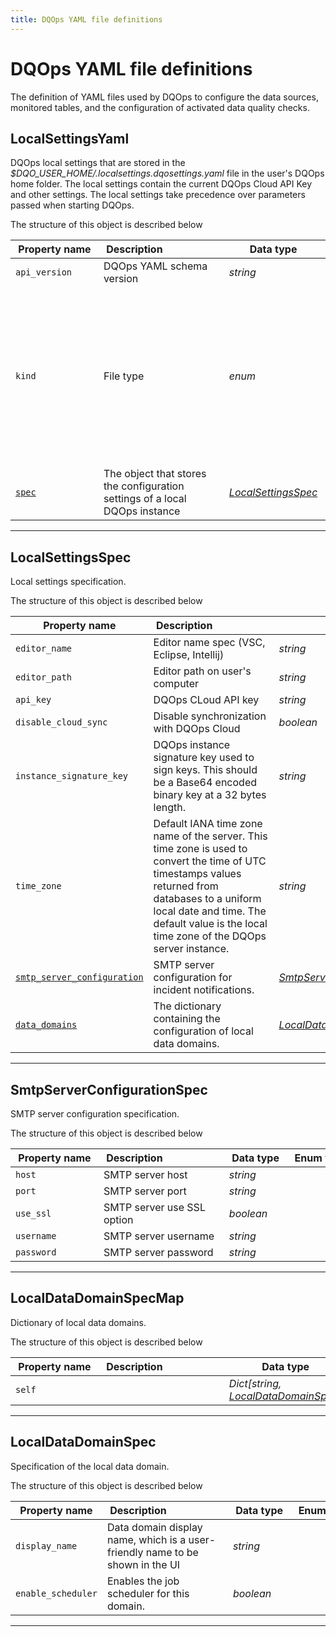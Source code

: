 ```yaml
---
title: DQOps YAML file definitions
---
```

# DQOps YAML file definitions
The definition of YAML files used by DQOps to configure the data sources, monitored tables, and the configuration of activated data quality checks.


## LocalSettingsYaml
DQOps local settings that are stored in the *$DQO_USER_HOME/.localsettings.dqosettings.yaml* file in the user&#x27;s DQOps home folder.
 The local settings contain the current DQOps Cloud API Key and other settings. The local settings take precedence over parameters
 passed when starting DQOps.


The structure of this object is described below

|&nbsp;Property&nbsp;name&nbsp;|&nbsp;Description&nbsp;&nbsp;&nbsp;&nbsp;&nbsp;&nbsp;&nbsp;&nbsp;&nbsp;&nbsp;&nbsp;&nbsp;&nbsp;&nbsp;&nbsp;&nbsp;&nbsp;&nbsp;&nbsp;&nbsp;&nbsp;|&nbsp;Data&nbsp;type&nbsp;|&nbsp;Enum&nbsp;values&nbsp;|&nbsp;Default&nbsp;value&nbsp;|&nbsp;Sample&nbsp;values&nbsp;|
|---------------|---------------------------------|-----------|-------------|---------------|---------------|
|<span class="no-wrap-code ">`api_version`</span>|DQOps YAML schema version|*string*| |dqo/v1| |
|<span class="no-wrap-code ">`kind`</span>|File type|*enum*|*source*<br/>*table*<br/>*sensor*<br/>*provider_sensor*<br/>*rule*<br/>*check*<br/>*settings*<br/>*file_index*<br/>*dashboards*<br/>*default_schedules*<br/>*default_checks*<br/>*default_table_checks*<br/>*default_column_checks*<br/>*default_notifications*<br/>|settings| |
|<span class="no-wrap-code ">[`spec`](./LocalSettingsYaml.md#localsettingsspec)</span>|The object that stores the configuration settings of a local DQOps instance|*[LocalSettingsSpec](./LocalSettingsYaml.md#localsettingsspec)*| | | |



___

## LocalSettingsSpec
Local settings specification.


The structure of this object is described below

|&nbsp;Property&nbsp;name&nbsp;|&nbsp;Description&nbsp;&nbsp;&nbsp;&nbsp;&nbsp;&nbsp;&nbsp;&nbsp;&nbsp;&nbsp;&nbsp;&nbsp;&nbsp;&nbsp;&nbsp;&nbsp;&nbsp;&nbsp;&nbsp;&nbsp;&nbsp;|&nbsp;Data&nbsp;type&nbsp;|&nbsp;Enum&nbsp;values&nbsp;|&nbsp;Default&nbsp;value&nbsp;|&nbsp;Sample&nbsp;values&nbsp;|
|---------------|---------------------------------|-----------|-------------|---------------|---------------|
|<span class="no-wrap-code ">`editor_name`</span>|Editor name spec (VSC, Eclipse, Intellij)|*string*| | | |
|<span class="no-wrap-code ">`editor_path`</span>|Editor path on user&#x27;s computer|*string*| | | |
|<span class="no-wrap-code ">`api_key`</span>|DQOps CLoud API key|*string*| | | |
|<span class="no-wrap-code ">`disable_cloud_sync`</span>|Disable synchronization with DQOps Cloud|*boolean*| | | |
|<span class="no-wrap-code ">`instance_signature_key`</span>|DQOps instance signature key used to sign keys. This should be a Base64 encoded binary key at a 32 bytes length.|*string*| | | |
|<span class="no-wrap-code ">`time_zone`</span>|Default IANA time zone name of the server. This time zone is used to convert the time of UTC timestamps values returned from databases to a uniform local date and time. The default value is the local time zone of the DQOps server instance.|*string*| | | |
|<span class="no-wrap-code ">[`smtp_server_configuration`](./LocalSettingsYaml.md#smtpserverconfigurationspec)</span>|SMTP server configuration for incident notifications.|*[SmtpServerConfigurationSpec](./LocalSettingsYaml.md#smtpserverconfigurationspec)*| | | |
|<span class="no-wrap-code ">[`data_domains`](./LocalSettingsYaml.md#localdatadomainspecmap)</span>|The dictionary containing the configuration of local data domains.|*[LocalDataDomainSpecMap](./LocalSettingsYaml.md#localdatadomainspecmap)*| | | |



___

## SmtpServerConfigurationSpec
SMTP server configuration specification.


The structure of this object is described below

|&nbsp;Property&nbsp;name&nbsp;|&nbsp;Description&nbsp;&nbsp;&nbsp;&nbsp;&nbsp;&nbsp;&nbsp;&nbsp;&nbsp;&nbsp;&nbsp;&nbsp;&nbsp;&nbsp;&nbsp;&nbsp;&nbsp;&nbsp;&nbsp;&nbsp;&nbsp;|&nbsp;Data&nbsp;type&nbsp;|&nbsp;Enum&nbsp;values&nbsp;|&nbsp;Default&nbsp;value&nbsp;|&nbsp;Sample&nbsp;values&nbsp;|
|---------------|---------------------------------|-----------|-------------|---------------|---------------|
|<span class="no-wrap-code ">`host`</span>|SMTP server host|*string*| | | |
|<span class="no-wrap-code ">`port`</span>|SMTP server port|*string*| | | |
|<span class="no-wrap-code ">`use_ssl`</span>|SMTP server use SSL option|*boolean*| | | |
|<span class="no-wrap-code ">`username`</span>|SMTP server username|*string*| | | |
|<span class="no-wrap-code ">`password`</span>|SMTP server password|*string*| | | |



___

## LocalDataDomainSpecMap
Dictionary of local data domains.


The structure of this object is described below

|&nbsp;Property&nbsp;name&nbsp;|&nbsp;Description&nbsp;&nbsp;&nbsp;&nbsp;&nbsp;&nbsp;&nbsp;&nbsp;&nbsp;&nbsp;&nbsp;&nbsp;&nbsp;&nbsp;&nbsp;&nbsp;&nbsp;&nbsp;&nbsp;&nbsp;&nbsp;|&nbsp;Data&nbsp;type&nbsp;|&nbsp;Enum&nbsp;values&nbsp;|&nbsp;Default&nbsp;value&nbsp;|&nbsp;Sample&nbsp;values&nbsp;|
|---------------|---------------------------------|-----------|-------------|---------------|---------------|
|<span class="no-wrap-code ">`self`</span>||*Dict[string, [LocalDataDomainSpec](./LocalSettingsYaml.md#localdatadomainspec)]*| | | |



___

## LocalDataDomainSpec
Specification of the local data domain.


The structure of this object is described below

|&nbsp;Property&nbsp;name&nbsp;|&nbsp;Description&nbsp;&nbsp;&nbsp;&nbsp;&nbsp;&nbsp;&nbsp;&nbsp;&nbsp;&nbsp;&nbsp;&nbsp;&nbsp;&nbsp;&nbsp;&nbsp;&nbsp;&nbsp;&nbsp;&nbsp;&nbsp;|&nbsp;Data&nbsp;type&nbsp;|&nbsp;Enum&nbsp;values&nbsp;|&nbsp;Default&nbsp;value&nbsp;|&nbsp;Sample&nbsp;values&nbsp;|
|---------------|---------------------------------|-----------|-------------|---------------|---------------|
|<span class="no-wrap-code ">`display_name`</span>|Data domain display name, which is a user-friendly name to be shown in the UI|*string*| | | |
|<span class="no-wrap-code ">`enable_scheduler`</span>|Enables the job scheduler for this domain.|*boolean*| | | |



___

